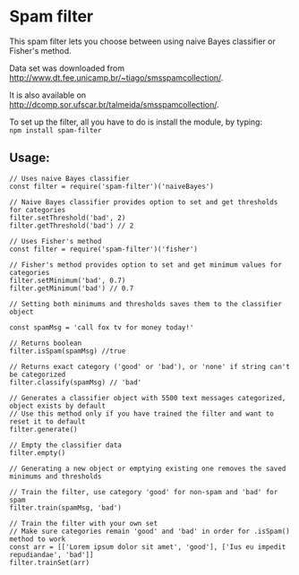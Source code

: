 # Spam filter
This spam filter lets you choose between using naive Bayes classifier or Fisher's method.

Data set was downloaded from http://www.dt.fee.unicamp.br/~tiago/smsspamcollection/.

It is also available on http://dcomp.sor.ufscar.br/talmeida/smsspamcollection/.

To set up the filter, all you have to do is install the module, by typing:  
`npm install spam-filter`

## Usage:
```
// Uses naive Bayes classifier
const filter = require('spam-filter')('naiveBayes')

// Naive Bayes classifier provides option to set and get thresholds for categories
filter.setThreshold('bad', 2)
filter.getThreshold('bad') // 2

// Uses Fisher's method
const filter = require('spam-filter')('fisher')

// Fisher's method provides option to set and get minimum values for categories
filter.setMinimum('bad', 0.7)
filter.getMinimum('bad') // 0.7

// Setting both minimums and thresholds saves them to the classifier object

const spamMsg = 'call fox tv for money today!'

// Returns boolean
filter.isSpam(spamMsg) //true

// Returns exact category ('good' or 'bad'), or 'none' if string can't be categorized
filter.classify(spamMsg) // 'bad'

// Generates a classifier object with 5500 text messages categorized, object exists by default
// Use this method only if you have trained the filter and want to reset it to default
filter.generate()

// Empty the classifier data
filter.empty()

// Generating a new object or emptying existing one removes the saved minimums and thresholds

// Train the filter, use category 'good' for non-spam and 'bad' for spam
filter.train(spamMsg, 'bad')

// Train the filter with your own set
// Make sure categories remain 'good' and 'bad' in order for .isSpam() method to work
const arr = [['Lorem ipsum dolor sit amet', 'good'], ['Ius eu impedit repudiandae', 'bad']]
filter.trainSet(arr)
```

